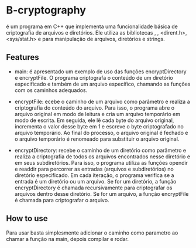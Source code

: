 # B-cryptography
é um programa em C++ que implementa uma funcionalidade básica de criptografia de arquivos e diretórios. Ele utiliza as bibliotecas <iostream>, <fstream>, <dirent.h>, <sys/stat.h> e <cstring> para manipulação de arquivos, diretórios e strings.

## Features

- main: é apresentado um exemplo de uso das funções encryptDirectory e encryptFile. O programa criptografa o conteúdo de um diretório especificado e também de um arquivo específico, chamando as funções com os caminhos adequados.

- encryptFile: ecebe o caminho de um arquivo como parâmetro e realiza a criptografia do conteúdo do arquivo. Para isso, o programa abre o arquivo original em modo de leitura e cria um arquivo temporário em modo de escrita. Em seguida, ele lê cada byte do arquivo original, incrementa o valor desse byte em 1 e escreve o byte criptografado no arquivo temporário. Ao final do processo, o arquivo original é fechado e o arquivo temporário é renomeado para substituir o arquivo original.

- encryptDirectory: recebe o caminho de um diretório como parâmetro e realiza a criptografia de todos os arquivos encontrados nesse diretório e em seus subdiretórios. Para isso, o programa utiliza as funções opendir e readdir para percorrer as entradas (arquivos e subdiretórios) no diretório especificado. Em cada iteração, o programa verifica se a entrada é um diretório ou um arquivo. Se for um diretório, a função encryptDirectory é chamada recursivamente para criptografar os arquivos dentro desse diretório. Se for um arquivo, a função encryptFile é chamada para criptografar o arquivo.

## How to use
Para usar basta simplesmente adicionar o caminho como parametro ao chamar a função na main, depois compilar e rodar.

